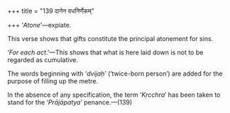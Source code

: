 +++
title = "139 दानेन वधनिर्णेकम्"

+++
‘*Atone*’—expiate.

This verse shows that gifts constitute the principal atonement for sins.

‘*For each act*.’—This shows that what is here laid down is not to be
regarded as cumulative.

The words beginning with ‘*dvijaḥ*’ (‘twice-born person’) are added for
the purpose of filling up the metre.

In the absence of any specification, the term ‘*Kṛcchra*’ has been taken
to stand for the ‘*Prājāpatya*’ penance.—(139)


